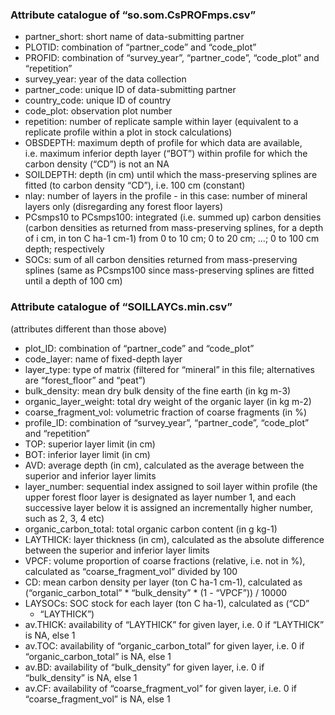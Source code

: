 ### Attribute catalogue of “so.som.CsPROFmps.csv”

-   partner_short: short name of data-submitting partner
-   PLOTID: combination of “partner_code” and “code_plot”
-   PROFID: combination of “survey_year”, “partner_code”, “code_plot”
    and “repetition”
-   survey_year: year of the data collection
-   partner_code: unique ID of data-submitting partner
-   country_code: unique ID of country
-   code_plot: observation plot number
-   repetition: number of replicate sample within layer (equivalent to a
    replicate profile within a plot in stock calculations)
-   OBSDEPTH: maximum depth of profile for which data are available,
    i.e. maximum inferior depth layer (“BOT”) within profile for which
    the carbon density (“CD”) is not an NA
-   SOILDEPTH: depth (in cm) until which the mass-preserving splines are
    fitted (to carbon density “CD”), i.e. 100 cm (constant)
-   nlay: number of layers in the profile - in this case: number of
    mineral layers only (disregarding any forest floor layers)
-   PCsmps10 to PCsmps100: integrated (i.e. summed up) carbon densities
    (carbon densities as returned from mass-preserving splines, for a
    depth of i cm, in ton C ha-1 cm-1) from 0 to 10 cm; 0 to 20 cm; …; 0
    to 100 cm depth; respectively
-   SOCs: sum of all carbon densities returned from mass-preserving
    splines (same as PCsmps100 since mass-preserving splines are fitted
    until a depth of 100 cm)

### Attribute catalogue of “SOILLAYCs.min.csv”

(attributes different than those above)

-   plot_ID: combination of “partner_code” and “code_plot”
-   code_layer: name of fixed-depth layer
-   layer_type: type of matrix (filtered for “mineral” in this file;
    alternatives are “forest_floor” and “peat”)
-   bulk_density: mean dry bulk density of the fine earth (in kg m-3)
-   organic_layer_weight: total dry weight of the organic layer (in kg
    m-2)
-   coarse_fragment_vol: volumetric fraction of coarse fragments (in
    %)
-   profile_ID: combination of “survey_year”, “partner_code”,
    “code_plot” and “repetition”
-   TOP: superior layer limit (in cm)
-   BOT: inferior layer limit (in cm)
-   AVD: average depth (in cm), calculated as the average between the
    superior and inferior layer limits
-   layer_number: sequential index assigned to soil layer within
    profile (the upper forest floor layer is designated as layer number
    1, and each successive layer below it is assigned an incrementally
    higher number, such as 2, 3, 4 etc)
-   organic_carbon_total: total organic carbon content (in g kg-1)
-   LAYTHICK: layer thickness (in cm), calculated as the absolute
    difference between the superior and inferior layer limits
-   VPCF: volume proportion of coarse fractions (relative, i.e. not in
    %), calculated as “coarse_fragment_vol” divided by 100
-   CD: mean carbon density per layer (ton C ha-1 cm-1), calculated as
    (“organic_carbon_total” * “bulk_density” * (1 - “VPCF”)) /
    10000
-   LAYSOCs: SOC stock for each layer (ton C ha-1), calculated as (“CD”
    * “LAYTHICK”)
-   av.THICK: availability of “LAYTHICK” for given layer, i.e. 0 if
    “LAYTHICK” is NA, else 1
-   av.TOC: availability of “organic_carbon_total” for given layer,
    i.e. 0 if “organic_carbon_total” is NA, else 1
-   av.BD: availability of “bulk_density” for given layer, i.e. 0 if
    “bulk_density” is NA, else 1
-   av.CF: availability of “coarse_fragment_vol” for given layer,
    i.e. 0 if “coarse_fragment_vol” is NA, else 1
